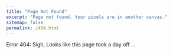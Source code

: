```yaml
---
title: "Page Not Found"
excerpt: "Page not found. Your pixels are in another canvas."
sitemap: false
permalink: /404.html
---
```


Error 404: Sigh, Looks like this page took a day off ...

